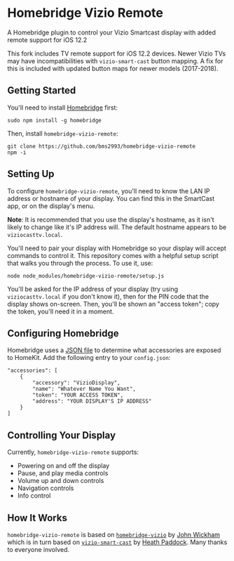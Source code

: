 # Homebridge Vizio Remote
A Homebridge plugin to control your Vizio Smartcast display with added remote support for iOS 12.2

This fork includes TV remote support for iOS 12.2 devices. Newer Vizio TVs may have incompatibilities with `vizio-smart-cast` button mapping. A fix for this is included with updated button maps for newer models (2017-2018).

## Getting Started
You'll need to install [Homebridge](https://github.com/nfarina/homebridge) first:

````
sudo npm install -g homebridge
````

Then, install `homebridge-vizio-remote`:

````
git clone https://github.com/bms2993/homebridge-vizio-remote
npm -i
````

## Setting Up
To configure `homebridge-vizio-remote`, you'll need to know the LAN IP address or hostname of your display. You can find this in the SmartCast app, or on the display's menu.

**Note**: It is recommended that you use the display's hostname, as it isn't likely to change like it's IP address will. The default hostname appears to be `viziocasttv.local`.

You'll need to pair your display with Homebridge so your display will accept commands to control it. This repository comes with a helpful setup script that walks you through the process. To use it, use:

````
node node_modules/homebridge-vizio-remote/setup.js
````

You'll be asked for the IP address of your display (try using `viziocasttv.local` if you don't know it), then for the PIN code that the display shows on-screen. Then, you'll be shown an "access token"; copy the token, you'll need it in a moment.

## Configuring Homebridge
Homebridge uses a [JSON file](https://github.com/nfarina/homebridge#quick-overview) to determine what accessories are exposed to HomeKit. Add the following entry to your `config.json`:

````
"accessories": [
    {
        "accessory": "VizioDisplay",
        "name": "Whatever Name You Want",
        "token": "YOUR ACCESS TOKEN",
        "address": "YOUR DISPLAY'S IP ADDRESS"
    }
]
````

## Controlling Your Display
Currently, `homebridge-vizio-remote` supports:
- Powering on and off the display
- Pause, and play media controls
- Volume up and down controls
- Navigation controls
- Info control

## How It Works
`homebridge-vizio-remote` is based on [`homebridge-vizio`](https://github.com/johnwickham/homebridge-vizio) by [John Wickham](https://github.com/johnwickham) which is in turn based on [`vizio-smart-cast`](https://github.com/heathbar/vizio-smart-cast/blob/master/README.md) by [Heath Paddock](https://github.com/heathbar). Many thanks to everyone involved.
